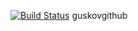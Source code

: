 [![Build Status](https://travis-ci.org/ИМЯ_ПОЛЬЗОВАТЕЛЯ/lab6.svg?branch=master)](https://travis-ci.org/ИМЯ_ПОЛЬЗОВАТЕЛЯ/lab6)
guskovgithub
